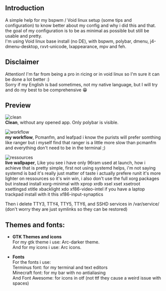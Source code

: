 ## Introduction
A simple help for my bspwm / Void linux setup (some tips and configuration) to know better about my config and why i did this and that. <br />
the goal of my configuration is to be as minimal as possible but still be usable and pretty. <br />
I'm using Void linux base install (no DE), with bspwm, polybar, dmenu, j4-dmenu-desktop, rxvt-unicode, lxappearance, mpv and feh. <br />

## Disclaimer
Attention! I'm far from being a pro in ricing or in void linux so I'm sure it can be done a lot better :) <br/>
Sorry if my English is bad sometimes, not my native language, but I will try and do my best to be comprehensive :grin: <br />

## Preview
![clean](https://raw.githubusercontent.com/Speyll/Minimal-Void-Bspwm/master/screenshots/image3.png) <br />
**Clean**, without any opened app. Only polybar is visible. <br />

![workflow](https://raw.githubusercontent.com/Speyll/Minimal-Void-Bspwm/master/screenshots/image2.png) <br />
**my workflow**, Pcmanfm, and leafpad i know the purists will prefer somthing like ranger but i myself find that ranger is a little more slow than pcmanfm 
and everything don't need to be in the terminal ;) <br />

![ressources](https://raw.githubusercontent.com/Speyll/Minimal-Void-Bspwm/master/screenshots/image1.png) <br />
**live wallpaper**, Like you see i have only 96ram used at launch, how i achieve that is pretty simple, first not using systemd helps, i'm not saying systemd is bad
it's really just matter of taste i actually prefere runit it's more lighter on ressources so it's win win, i also don't use the full xorg packages but instead install 
xorg-minimal with xprop xrdb xsel xset xsetroot xsettingsd xtitle xbacklight xdo xf86-video-intel if you have a laptop trackpad install with it this xf86-input-synaptics
<br />

Then i delete TTY3, TTY4, TTY5, TTY6, and SSHD services in /var/service/ (don't worry they are just symlinks so they can be restored) <br />

## Themes and fonts:
- **GTK Themes and icons** <br />
  For my gtk theme i use:  Arc-darker theme. <br />
  And for my icons i use:  Arc icons. <br />

- **Fonts** <br />
For the fonts i use: <br />
  Terminus font: for my terminal and text editors <br />
  Minecraft font: for my bar with no antialiasing <br />
  And Font Awesome: for icons in otf (not ttf they cause a weird issue with spaces) <br />
